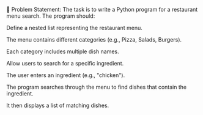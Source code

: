 📌 Problem Statement:
The task is to write a Python program for a restaurant menu search. The program should:

Define a nested list representing the restaurant menu.

The menu contains different categories (e.g., Pizza, Salads, Burgers).

Each category includes multiple dish names.

Allow users to search for a specific ingredient.

The user enters an ingredient (e.g., "chicken").

The program searches through the menu to find dishes that contain the ingredient.

It then displays a list of matching dishes.
